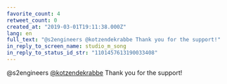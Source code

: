 ```yaml
---
favorite_count: 4
retweet_count: 0
created_at: "2019-03-01T19:11:38.000Z"
lang: en
full_text: "@s2engineers @kotzendekrabbe Thank you for the support!"
in_reply_to_screen_name: studio_m_song
in_reply_to_status_id_str: "1101457613190033408"
---
```


@s2engineers [@kotzendekrabbe](https://twitter.com/kotzendekrabbe) Thank you for
the support!
